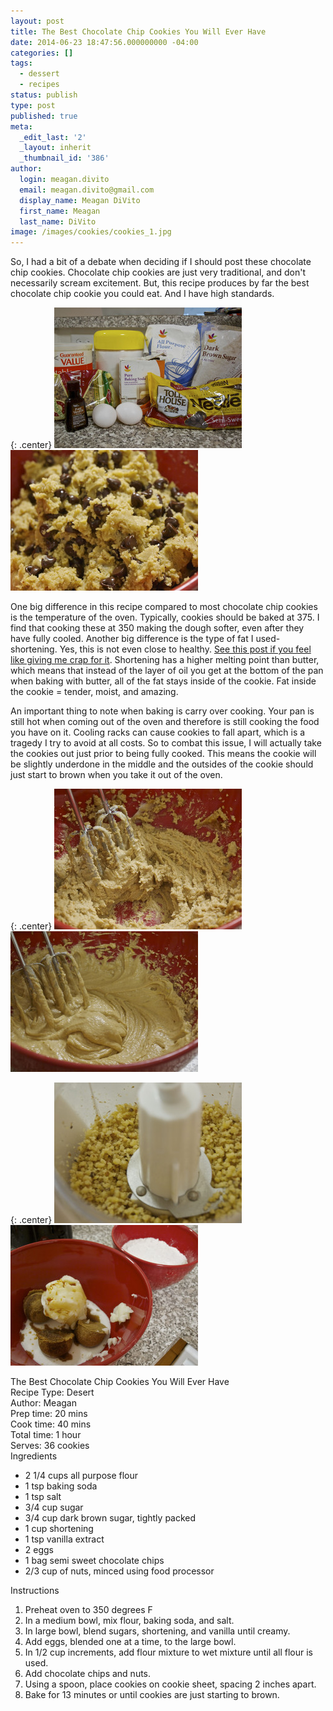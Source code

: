```yaml
---
layout: post
title: The Best Chocolate Chip Cookies You Will Ever Have
date: 2014-06-23 18:47:56.000000000 -04:00
categories: []
tags:
  - dessert
  - recipes
status: publish
type: post
published: true
meta:
  _edit_last: '2'
  _layout: inherit
  _thumbnail_id: '386'
author:
  login: meagan.divito
  email: meagan.divito@gmail.com
  display_name: Meagan DiVito
  first_name: Meagan
  last_name: DiVito
image: /images/cookies/cookies_1.jpg
---
```


So, I had a bit of a debate when deciding if I should post these chocolate chip cookies. Chocolate chip cookies are just very traditional, and don't necessarily scream excitement. But, this recipe produces by far the best chocolate chip cookie you could eat. And I have high standards.

{: .center}
![for the cLove of Garlic - The Best Chocolate Chip Cookies You Will Ever Have](/images/cookies/cookies_2.jpg) ![for the cLove of Garlic - The Best Chocolate Chip Cookies You Will Ever Have](/images/cookies/cookies_3.jpg)

One big difference in this recipe compared to most chocolate chip cookies is the temperature of the oven. Typically, cookies should be baked at 375. I find that cooking these at 350 making the dough softer, even after they have fully cooled. Another big difference is the type of fat I used-shortening. Yes, this is not even close to healthy. <a href="http://www.forthecloveofgarlic.com/?p=62">See this post if you feel like giving me crap for it</a>. Shortening has a higher melting point than butter, which means that instead of the layer of oil you get at the bottom of the pan when baking with butter, all of the fat stays inside of the cookie. Fat inside the cookie = tender, moist, and amazing.

An important thing to note when baking is carry over cooking. Your pan is still hot when coming out of the oven and therefore is still cooking the food you have on it. Cooling racks can cause cookies to fall apart, which is a tragedy I try to avoid at all costs. So to combat this issue, I will actually take the cookies out just prior to being fully cooked. This means the cookie will be slightly underdone in the middle and the outsides of the cookie should just start to brown when you take it out of the oven.

{: .center}
![for the cLove of Garlic - The Best Chocolate Chip Cookies You Will Ever Have](/images/cookies/cookies_4.jpg) ![for the cLove of Garlic - The Best Chocolate Chip Cookies You Will Ever Have](/images/cookies/cookies_5.jpg)

{: .center}
![for the cLove of Garlic - The Best Chocolate Chip Cookies You Will Ever Have](/images/cookies/cookies_6.jpg) ![for the cLove of Garlic - The Best Chocolate Chip Cookies You Will Ever Have](/images/cookies/cookies_7.jpg)


<div class="easyrecipe">
<div class="item ERName">The Best Chocolate Chip Cookies You Will Ever Have</div>
<div class="ERClear"></div>
<div class="ERHead"><span class="xlate">Recipe Type</span>: <span class="type">Desert</span></div>
<div class="ERHead">Author: <span class="cook">Meagan</span></div>
<div class="ERHead">Prep time: <time itemprop="prepTime" datetime="PT20M">20 mins</time></div>
<div class="ERHead">Cook time: <time itemprop="cookTime" datetime="PT40M">40 mins</time></div>
<div class="ERHead">Total time: <time itemprop="totalTime" datetime="PT1H">1 hour</time></div>
<div class="ERHead">Serves: <span class="yield">36 cookies</span></div>
<div class="ERIngredients">
<div class="ERIngredientsHeader">Ingredients</div>
<ul class="ingredients">
<li class="ingredient">2 1/4 cups all purpose flour</li>
<li class="ingredient">1 tsp baking soda</li>
<li class="ingredient">1 tsp salt</li>
<li class="ingredient">3/4 cup sugar</li>
<li class="ingredient">3/4 cup dark brown sugar, tightly packed</li>
<li class="ingredient">1 cup shortening</li>
<li class="ingredient">1 tsp vanilla extract</li>
<li class="ingredient">2 eggs</li>
<li class="ingredient">1 bag semi sweet chocolate chips</li>
<li class="ingredient">2/3 cup of nuts, minced using food processor</li>
</ul>
</div>
<div class="ERInstructions">
<div class="ERInstructionsHeader">Instructions</div>
<div class="instructions">
<ol>
<li class="instruction">Preheat oven to 350 degrees F</li>
<li class="instruction">In a medium bowl, mix flour, baking soda, and salt.</li>
<li class="instruction">In large bowl, blend sugars, shortening, and vanilla until creamy.</li>
<li class="instruction">Add eggs, blended one at a time, to the large bowl.</li>
<li class="instruction">In 1/2 cup increments, add flour mixture to wet mixture until all flour is used.</li>
<li class="instruction">Add chocolate chips and nuts.</li>
<li class="instruction">Using a spoon, place cookies on cookie sheet, spacing 2 inches apart.</li>
<li class="instruction">Bake for 13 minutes or until cookies are just starting to brown.</li>
</ol>
</div>
</div>
<div class="ERNutrition"></div>
<div class="endeasyrecipe" style="display: none;">3.2.1275</div>
</div>
<p>&nbsp;</p>
